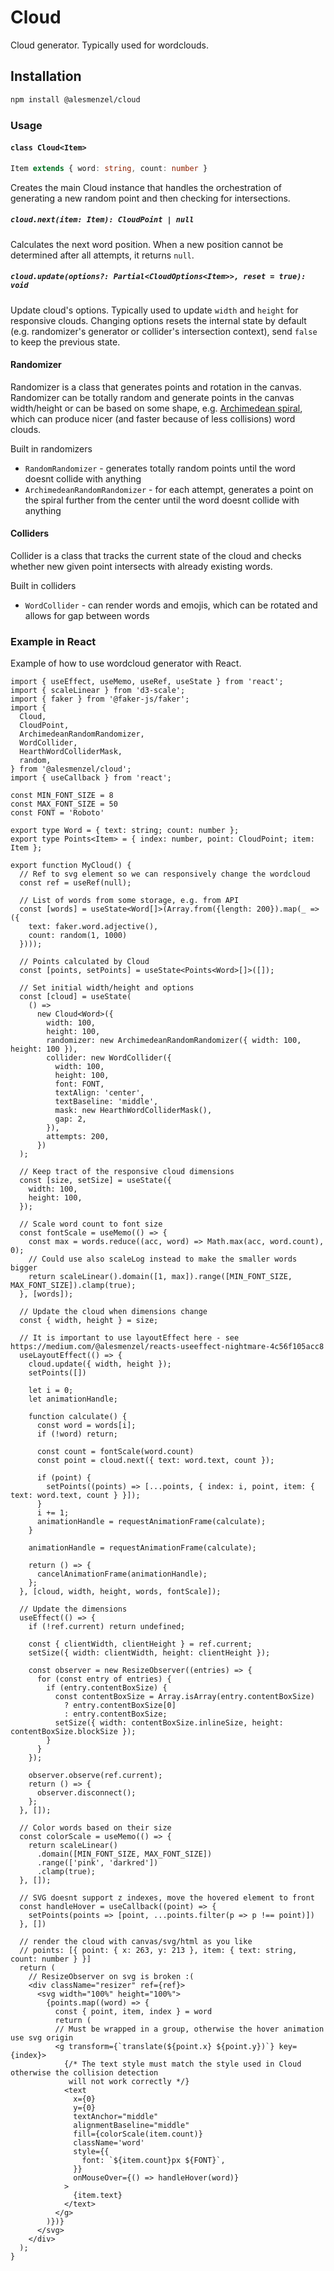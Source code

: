 # Cloud

Cloud generator. Typically used for wordclouds.

## Installation

```bash
npm install @alesmenzel/cloud
```

### Usage

#### `class Cloud<Item>`

```ts
Item extends { word: string, count: number }
```

Creates the main Cloud instance that handles the orchestration of generating a new random point and then
checking for intersections.

##### `cloud.next(item: Item): CloudPoint | null`

Calculates the next word position. When a new position cannot be determined after all attempts, it returns `null`.

##### `cloud.update(options?: Partial<CloudOptions<Item>>, reset = true): void`

Update cloud's options. Typically used to update `width` and `height` for responsive clouds. Changing options resets the internal state by default (e.g. randomizer's generator or collider's intersection context), send `false` to keep the previous state.

#### Randomizer

Randomizer is a class that generates points and rotation in the canvas. Randomizer can be totally random and generate points in the canvas width/height or can be based on some shape, e.g. [Archimedean spiral](https://en.wikipedia.org/wiki/Archimedean_spiral), which can produce nicer (and faster because of less collisions) word clouds.

Built in randomizers

- `RandomRandomizer` - generates totally random points until the word doesnt collide with anything
- `ArchimedeanRandomRandomizer` - for each attempt, generates a point on the spiral further from the center until the word doesnt collide with anything

#### Colliders

Collider is a class that tracks the current state of the cloud and checks whether new given point intersects with already existing words.

Built in colliders

- `WordCollider` - can render words and emojis, which can be rotated and allows for gap between words

### Example in React

Example of how to use wordcloud generator with React.

```tsx
import { useEffect, useMemo, useRef, useState } from 'react';
import { scaleLinear } from 'd3-scale';
import { faker } from '@faker-js/faker';
import {
  Cloud,
  CloudPoint,
  ArchimedeanRandomRandomizer,
  WordCollider,
  HearthWordColliderMask,
  random,
} from '@alesmenzel/cloud';
import { useCallback } from 'react';

const MIN_FONT_SIZE = 8
const MAX_FONT_SIZE = 50
const FONT = 'Roboto'

export type Word = { text: string; count: number };
export type Points<Item> = { index: number, point: CloudPoint; item: Item };

export function MyCloud() {
  // Ref to svg element so we can responsively change the wordcloud
  const ref = useRef(null);

  // List of words from some storage, e.g. from API
  const [words] = useState<Word[]>(Array.from({length: 200}).map(_ => ({
    text: faker.word.adjective(),
    count: random(1, 1000)
  })));

  // Points calculated by Cloud
  const [points, setPoints] = useState<Points<Word>[]>([]);

  // Set initial width/height and options
  const [cloud] = useState(
    () =>
      new Cloud<Word>({
        width: 100,
        height: 100,
        randomizer: new ArchimedeanRandomRandomizer({ width: 100, height: 100 }),
        collider: new WordCollider({
          width: 100,
          height: 100,
          font: FONT,
          textAlign: 'center',
          textBaseline: 'middle',
          mask: new HearthWordColliderMask(),
          gap: 2,
        }),
        attempts: 200,
      })
  );

  // Keep tract of the responsive cloud dimensions
  const [size, setSize] = useState({
    width: 100,
    height: 100,
  });

  // Scale word count to font size
  const fontScale = useMemo(() => {
    const max = words.reduce((acc, word) => Math.max(acc, word.count), 0);
    // Could use also scaleLog instead to make the smaller words bigger
    return scaleLinear().domain([1, max]).range([MIN_FONT_SIZE, MAX_FONT_SIZE]).clamp(true);
  }, [words]);

  // Update the cloud when dimensions change
  const { width, height } = size;

  // It is important to use layoutEffect here - see https://medium.com/@alesmenzel/reacts-useeffect-nightmare-4c56f105acc8
  useLayoutEffect(() => {
    cloud.update({ width, height });
    setPoints([])

    let i = 0;
    let animationHandle;

    function calculate() {
      const word = words[i];
      if (!word) return;

      const count = fontScale(word.count)
      const point = cloud.next({ text: word.text, count });

      if (point) {
        setPoints((points) => [...points, { index: i, point, item: { text: word.text, count } }]);
      }
      i += 1;
      animationHandle = requestAnimationFrame(calculate);
    }

    animationHandle = requestAnimationFrame(calculate);

    return () => {
      cancelAnimationFrame(animationHandle);
    };
  }, [cloud, width, height, words, fontScale]);

  // Update the dimensions
  useEffect(() => {
    if (!ref.current) return undefined;

    const { clientWidth, clientHeight } = ref.current;
    setSize({ width: clientWidth, height: clientHeight });

    const observer = new ResizeObserver((entries) => {
      for (const entry of entries) {
        if (entry.contentBoxSize) {
          const contentBoxSize = Array.isArray(entry.contentBoxSize)
            ? entry.contentBoxSize[0]
            : entry.contentBoxSize;
          setSize({ width: contentBoxSize.inlineSize, height: contentBoxSize.blockSize });
        }
      }
    });

    observer.observe(ref.current);
    return () => {
      observer.disconnect();
    };
  }, []);

  // Color words based on their size
  const colorScale = useMemo(() => {
    return scaleLinear()
      .domain([MIN_FONT_SIZE, MAX_FONT_SIZE])
      .range(['pink', 'darkred'])
      .clamp(true);
  }, []);

  // SVG doesnt support z indexes, move the hovered element to front
  const handleHover = useCallback((point) => {
    setPoints(points => [point, ...points.filter(p => p !== point)])
  }, [])

  // render the cloud with canvas/svg/html as you like
  // points: [{ point: { x: 263, y: 213 }, item: { text: string, count: number } }]
  return (
    // ResizeObserver on svg is broken :(
    <div className="resizer" ref={ref}>
      <svg width="100%" height="100%">
        {points.map((word) => {
          const { point, item, index } = word
          return (
          // Must be wrapped in a group, otherwise the hover animation use svg origin
          <g transform={`translate(${point.x} ${point.y})`} key={index}>
            {/* The text style must match the style used in Cloud otherwise the collision detection
             will not work correctly */}
            <text
              x={0}
              y={0}
              textAnchor="middle"
              alignmentBaseline="middle"
              fill={colorScale(item.count)}
              className='word'
              style={{
                font: `${item.count}px ${FONT}`,
              }}
              onMouseOver={() => handleHover(word)}
            >
              {item.text}
            </text>
          </g>
        )})}
      </svg>
    </div>
  );
}
```
